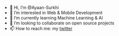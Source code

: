- 👋 Hi, I’m @Ayaan-Surkhi
- 👀 I’m interested in Web & Mobile Development
- 🌱 I’m currently learning Machine Learning & AI
- 💞️ I’m looking to collaborate on open source projects
- 📫 How to reach me: my [twitter](https://twitter.com/AyaanSurkhi)

<!---
Ayaan-Surkhi/Ayaan-Surkhi is a ✨ special ✨ repository because its `README.md` (this file) appears on your GitHub profile.
You can click the Preview link to take a look at your changes.
--->

